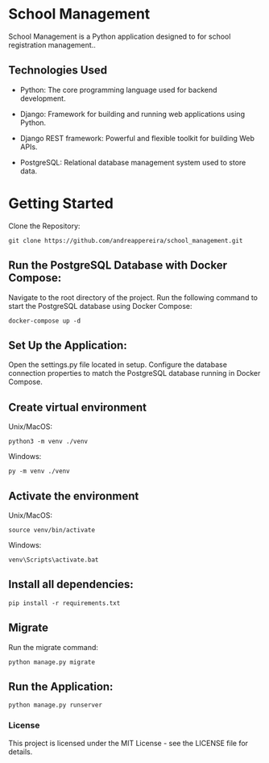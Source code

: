 # School Management
School Management is a Python application designed to for school registration management..

## Technologies Used
- Python: The core programming language used for backend development.

- Django: Framework for building and running web applications using Python.

- Django REST framework: Powerful and flexible toolkit for building Web APIs.

- PostgreSQL: Relational database management system used to store data.


# Getting Started
Clone the Repository:
```
git clone https://github.com/andreappereira/school_management.git
```
## Run the PostgreSQL Database with Docker Compose:

Navigate to the root directory of the project.
Run the following command to start the PostgreSQL database using Docker Compose:
```
docker-compose up -d
```
## Set Up the Application:

Open the settings.py file located in setup.
Configure the database connection properties to match the PostgreSQL database running in Docker Compose.

## Create virtual environment
Unix/MacOS:
```
python3 -m venv ./venv
```

Windows:
```
py -m venv ./venv
```

## Activate the environment
Unix/MacOS:
```
source venv/bin/activate
```

Windows:
```
venv\Scripts\activate.bat
```

##  Install all dependencies:
```
pip install -r requirements.txt
```

## Migrate
Run the migrate command:
```
python manage.py migrate
```

##  Run the Application:
```
python manage.py runserver
```

### License
This project is licensed under the MIT License - see the LICENSE file for details.
